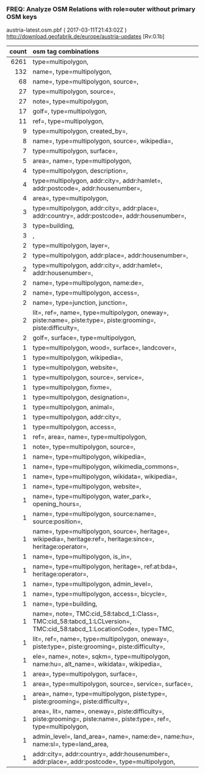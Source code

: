  
### FREQ: Analyze OSM Relations with role=outer without primary OSM keys 
austria-latest.osm.pbf ( 2017-03-11T21:43:02Z ) http://download.geofabrik.de/europe/austria-updates [Rv:0.1b]
 
|  count  |  osm tag combinations 
|  -----: | :---------------------------
|   6261  |  type=multipolygon, 
|    132  |  name=, type=multipolygon, 
|     68  |  name=, type=multipolygon, source=, 
|     27  |  type=multipolygon, source=, 
|     27  |  note=, type=multipolygon, 
|     17  |  golf=, type=multipolygon, 
|     11  |  ref=, type=multipolygon, 
|      9  |  type=multipolygon, created_by=, 
|      8  |  name=, type=multipolygon, source=, wikipedia=, 
|      7  |  type=multipolygon, surface=, 
|      5  |  area=, name=, type=multipolygon, 
|      4  |  type=multipolygon, description=, 
|      4  |  type=multipolygon, addr:city=, addr:hamlet=, addr:postcode=, addr:housenumber=, 
|      4  |  area=, type=multipolygon, 
|      3  |  type=multipolygon, addr:city=, addr:place=, addr:country=, addr:postcode=, addr:housenumber=, 
|      3  |  type=building, 
|      3  |  , 
|      2  |  type=multipolygon, layer=, 
|      2  |  type=multipolygon, addr:place=, addr:housenumber=, 
|      2  |  type=multipolygon, addr:city=, addr:hamlet=, addr:housenumber=, 
|      2  |  name=, type=multipolygon, name:de=, 
|      2  |  name=, type=multipolygon, access=, 
|      2  |  name=, type=junction, junction=, 
|      2  |  lit=, ref=, name=, type=multipolygon, oneway=, piste:name=, piste:type=, piste:grooming=, piste:difficulty=, 
|      2  |  golf=, surface=, type=multipolygon, 
|      1  |  type=multipolygon, wood=, surface=, landcover=, 
|      1  |  type=multipolygon, wikipedia=, 
|      1  |  type=multipolygon, website=, 
|      1  |  type=multipolygon, source=, service=, 
|      1  |  type=multipolygon, fixme=, 
|      1  |  type=multipolygon, designation=, 
|      1  |  type=multipolygon, animal=, 
|      1  |  type=multipolygon, addr:city=, 
|      1  |  type=multipolygon, access=, 
|      1  |  ref=, area=, name=, type=multipolygon, 
|      1  |  note=, type=multipolygon, source=, 
|      1  |  name=, type=multipolygon, wikipedia=, 
|      1  |  name=, type=multipolygon, wikimedia_commons=, 
|      1  |  name=, type=multipolygon, wikidata=, wikipedia=, 
|      1  |  name=, type=multipolygon, website=, 
|      1  |  name=, type=multipolygon, water_park=, opening_hours=, 
|      1  |  name=, type=multipolygon, source:name=, source:position=, 
|      1  |  name=, type=multipolygon, source=, heritage=, wikipedia=, heritage:ref=, heritage:since=, heritage:operator=, 
|      1  |  name=, type=multipolygon, is_in=, 
|      1  |  name=, type=multipolygon, heritage=, ref:at:bda=, heritage:operator=, 
|      1  |  name=, type=multipolygon, admin_level=, 
|      1  |  name=, type=multipolygon, access=, bicycle=, 
|      1  |  name=, type=building, 
|      1  |  name=, note=, TMC:cid_58:tabcd_1:Class=, TMC:cid_58:tabcd_1:LCLversion=, TMC:cid_58:tabcd_1:LocationCode=, type=TMC, 
|      1  |  lit=, ref=, name=, type=multipolygon, oneway=, piste:type=, piste:grooming=, piste:difficulty=, 
|      1  |  ele=, name=, note=, sqkm=, type=multipolygon, name:hu=, alt_name=, wikidata=, wikipedia=, 
|      1  |  area=, type=multipolygon, surface=, 
|      1  |  area=, type=multipolygon, source=, service=, surface=, 
|      1  |  area=, name=, type=multipolygon, piste:type=, piste:grooming=, piste:difficulty=, 
|      1  |  area=, lit=, name=, oneway=, piste:difficulty=, piste:grooming=, piste:name=, piste:type=, ref=, type=multipolygon, 
|      1  |  admin_level=, land_area=, name=, name:de=, name:hu=, name:sl=, type=land_area, 
|      1  |  addr:city=, addr:country=, addr:housenumber=, addr:place=, addr:postcode=, type=multipolygon, 
 
